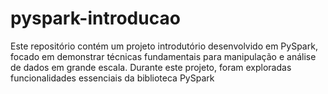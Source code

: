 # pyspark-introducao
Este repositório contém um projeto introdutório desenvolvido em PySpark, focado em demonstrar técnicas fundamentais para manipulação e análise de dados em grande escala. Durante este projeto, foram exploradas funcionalidades essenciais da biblioteca PySpark
